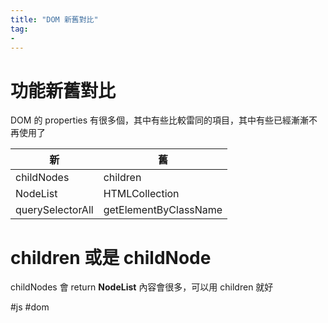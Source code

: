 ```yaml
---
title: "DOM 新舊對比"
tag: 
- 
---
```

# 功能新舊對比
DOM 的 properties 有很多個，其中有些比較雷同的項目，其中有些已經漸漸不再使用了

|新|舊|
|-|-|
|childNodes|children|
|NodeList|HTMLCollection|
|querySelectorAll|getElementByClassName|


# children 或是 childNode
childNodes 會 return **NodeList**
內容會很多，可以用 children 就好

#js #dom
